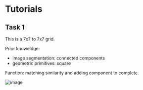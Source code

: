 # Tutorials 

## Task 1

This is a 7x7 to 7x7 grid.

Prior knoweldge:

* image segmentation: connected components
* geometric primitives: square

Function: matching similarity and adding component to complete.

![image](https://github.com/priamai/arc/assets/57333254/84428706-1396-4ac4-8e61-10411efa4a38)
